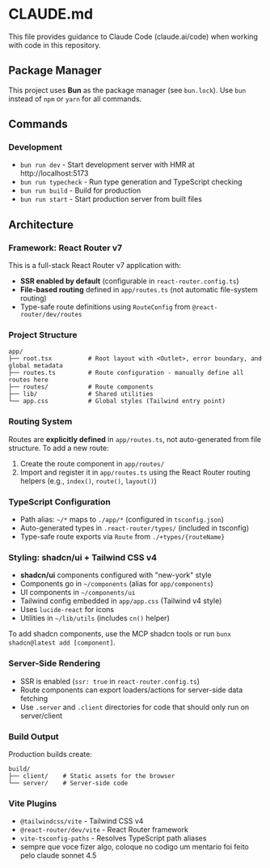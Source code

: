 # CLAUDE.md

This file provides guidance to Claude Code (claude.ai/code) when working with code in this repository.

## Package Manager

This project uses **Bun** as the package manager (see `bun.lock`). Use `bun` instead of `npm` or `yarn` for all commands.

## Commands

### Development
- `bun run dev` - Start development server with HMR at http://localhost:5173
- `bun run typecheck` - Run type generation and TypeScript checking
- `bun run build` - Build for production
- `bun run start` - Start production server from built files

## Architecture

### Framework: React Router v7

This is a full-stack React Router v7 application with:
- **SSR enabled by default** (configurable in `react-router.config.ts`)
- **File-based routing** defined in `app/routes.ts` (not automatic file-system routing)
- Type-safe route definitions using `RouteConfig` from `@react-router/dev/routes`

### Project Structure

```
app/
├── root.tsx          # Root layout with <Outlet>, error boundary, and global metadata
├── routes.ts         # Route configuration - manually define all routes here
├── routes/           # Route components
├── lib/              # Shared utilities
└── app.css           # Global styles (Tailwind entry point)
```

### Routing System

Routes are **explicitly defined** in `app/routes.ts`, not auto-generated from file structure. To add a new route:

1. Create the route component in `app/routes/`
2. Import and register it in `app/routes.ts` using the React Router routing helpers (e.g., `index()`, `route()`, `layout()`)

### TypeScript Configuration

- Path alias: `~/*` maps to `./app/*` (configured in `tsconfig.json`)
- Auto-generated types in `.react-router/types/` (included in tsconfig)
- Type-safe route exports via `Route` from `./+types/{routeName}`

### Styling: shadcn/ui + Tailwind CSS v4

- **shadcn/ui** components configured with "new-york" style
- Components go in `~/components` (alias for `app/components`)
- UI components in `~/components/ui`
- Tailwind config embedded in `app/app.css` (Tailwind v4 style)
- Uses `lucide-react` for icons
- Utilities in `~/lib/utils` (includes `cn()` helper)

To add shadcn components, use the MCP shadcn tools or run `bunx shadcn@latest add [component]`.

### Server-Side Rendering

- SSR is enabled (`ssr: true` in `react-router.config.ts`)
- Route components can export loaders/actions for server-side data fetching
- Use `.server` and `.client` directories for code that should only run on server/client

### Build Output

Production builds create:
```
build/
├── client/    # Static assets for the browser
└── server/    # Server-side code
```

### Vite Plugins

- `@tailwindcss/vite` - Tailwind CSS v4
- `@react-router/dev/vite` - React Router framework
- `vite-tsconfig-paths` - Resolves TypeScript path aliases
- sempre que voce fizer algo, coloque no codigo um mentario foi feito pelo claude sonnet 4.5